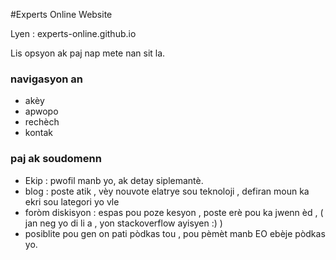 #Experts Online Website

Lyen : experts-online.github.io

Lis opsyon ak paj nap mete nan sit la.

### navigasyon an
- akèy
- apwopo
- rechèch
- kontak


### paj ak soudomenn

- Ekip : pwofil manb yo, ak detay siplemantè.
- blog : poste atik , vèy nouvote elatrye sou teknoloji , defiran moun ka ekri sou lategori yo vle
- foròm diskisyon : espas pou poze kesyon , poste erè pou ka jwenn èd , ( jan neg yo di li a , yon stackoverflow ayisyen :) )
- posiblite pou gen on pati pòdkas tou , pou pèmèt manb EO ebèje pòdkas yo.


